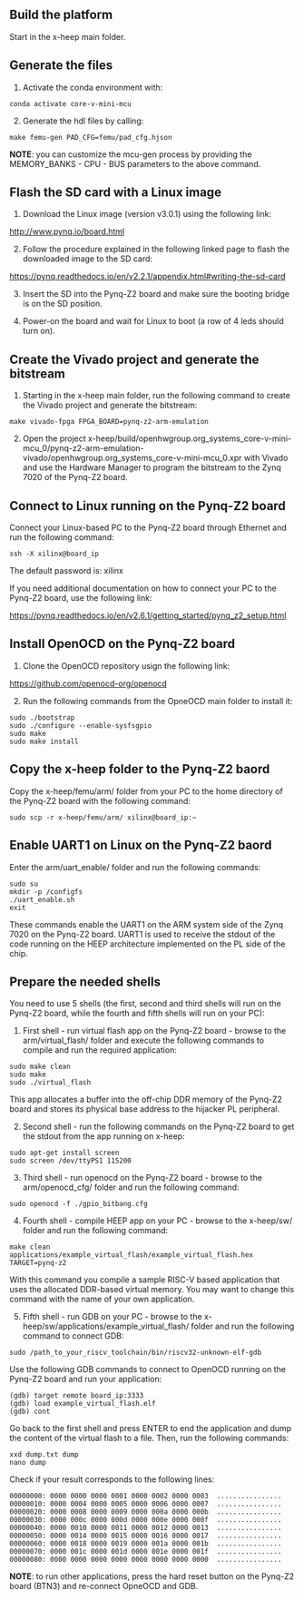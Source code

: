 ## Build the platform

Start in the x-heep main folder.

## Generate the files

1. Activate the conda environment with:

```
conda activate core-v-mini-mcu
```

2. Generate the hdl files by calling:

```
make femu-gen PAD_CFG=femu/pad_cfg.hjson
```

__NOTE__: you can customize the mcu-gen process by providing the MEMORY_BANKS - CPU - BUS parameters to the above command.

## Flash the SD card with a Linux image

1. Download the Linux image (version v3.0.1) using the following link:

http://www.pynq.io/board.html

2. Follow the procedure explained in the following linked page to flash the downloaded image to the SD card:

https://pynq.readthedocs.io/en/v2.2.1/appendix.html#writing-the-sd-card

3. Insert the SD into the Pynq-Z2 board and make sure the booting bridge is on the SD position.

4. Power-on the board and wait for Linux to boot (a row of 4 leds should turn on).

## Create the Vivado project and generate the bitstream

1. Starting in the x-heep main folder, run the following command to create the Vivado project and generate the bitstream:

```
make vivado-fpga FPGA_BOARD=pynq-z2-arm-emulation
```

2. Open the project x-heep/build/openhwgroup.org_systems_core-v-mini-mcu_0/pynq-z2-arm-emulation-vivado/openhwgroup.org_systems_core-v-mini-mcu_0.xpr with Vivado and use the Hardware Manager to program the bitstream to the Zynq 7020 of the Pynq-Z2 board.

## Connect to Linux running on the Pynq-Z2 board

Connect your Linux-based PC to the Pynq-Z2 board through Ethernet and run the following command:

```
ssh -X xilinx@board_ip
```

The default password is: xilinx

If you need additional documentation on how to connect your PC to the Pynq-Z2 board, use the following link:

https://pynq.readthedocs.io/en/v2.6.1/getting_started/pynq_z2_setup.html

## Install OpenOCD on the Pynq-Z2 board

1. Clone the OpenOCD repository usign the following link:

https://github.com/openocd-org/openocd

2. Run the following commands from the OpneOCD main folder to install it:

```
sudo ./bootstrap
sudo ./configure --enable-sysfsgpio
sudo make
sudo make install
```

## Copy the x-heep folder to the Pynq-Z2 baord

Copy the x-heep/femu/arm/ folder from your PC to the home directory of the Pynq-Z2 board with the following command:

```
sudo scp -r x-heep/femu/arm/ xilinx@board_ip:~
```

## Enable UART1 on Linux on the Pynq-Z2 baord

Enter the arm/uart_enable/ folder and run the following commands:

```
sudo su
mkdir -p /configfs
./uart_enable.sh
exit
```

These commands enable the UART1 on the ARM system side of the Zynq 7020 on the Pynq-Z2 board. UART1 is used to receive the stdout of the code running on the HEEP architecture implemented on the PL side of the chip.

## Prepare the needed shells

You need to use 5 shells (the first, second and third shells will run on the Pynq-Z2 board, while the fourth and fifth shells will run on your PC):

1. First shell - run virtual flash app on the Pynq-Z2 board - browse to the arm/virtual_flash/ folder and execute the following commands to compile and run the required application:

```
sudo make clean
sudo make
sudo ./virtual_flash
```

This app allocates a buffer into the off-chip DDR memory of the Pynq-Z2 board and stores its physical base address to the hijacker PL peripheral.

2. Second shell - run the following commands on the Pynq-Z2 board to get the stdout from the app running on x-heep:

```
sudo apt-get install screen
sudo screen /dev/ttyPS1 115200
```

3. Third shell - run openocd on the Pynq-Z2 board - browse to the arm/openocd_cfg/ folder and run the following command:

```
sudo openocd -f ./gpio_bitbang.cfg
```

4. Fourth shell - compile HEEP app on your PC - browse to the x-heep/sw/ folder and run the following command:

```
make clean applications/example_virtual_flash/example_virtual_flash.hex TARGET=pynq-z2
```

With this command you compile a sample RISC-V based application that uses the allocated DDR-based virtual memory. You may want to change this command with the name of your own application.

5. Fifth shell - run GDB on your PC - browse to the x-heep/sw/applications/example_virtual_flash/ folder and run the following command to connect GDB:

```
sudo /path_to_your_riscv_toolchain/bin/riscv32-unknown-elf-gdb
```

Use the following GDB commands to connect to OpenOCD running on the Pynq-Z2 board and run your application:

```
(gdb) target remote board_ip:3333
(gdb) load example_virtual_flash.elf
(gdb) cont
```

Go back to the first shell and press ENTER to end the application and dump the content of the virtual flash to a file. Then, run the following commands:

```
xxd dump.txt dump
nano dump
```

Check if your result corresponds to the following lines:

```
00000000: 0000 0000 0000 0001 0000 0002 0000 0003  ................
00000010: 0000 0004 0000 0005 0000 0006 0000 0007  ................
00000020: 0000 0008 0000 0009 0000 000a 0000 000b  ................
00000030: 0000 000c 0000 000d 0000 000e 0000 000f  ................
00000040: 0000 0010 0000 0011 0000 0012 0000 0013  ................
00000050: 0000 0014 0000 0015 0000 0016 0000 0017  ................
00000060: 0000 0018 0000 0019 0000 001a 0000 001b  ................
00000070: 0000 001c 0000 001d 0000 001e 0000 001f  ................
00000080: 0000 0000 0000 0000 0000 0000 0000 0000  ................
```

__NOTE__: to run other applications, press the hard reset button on the Pynq-Z2 board (BTN3) and re-connect OpneOCD and GDB.
